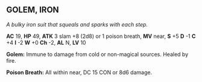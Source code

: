 ## GOLEM, IRON

_A bulky iron suit that squeals and sparks with each step._

**AC** 19, **HP** 49, **ATK** 3 slam +8 (2d8) or 1 poison breath, **MV** near, **S** +5 **D** -1 **C** +4 **I** -2 **W** +0 **Ch** -2, **AL** N, **LV** 10

**Golem:** Immune to damage from cold or non-magical sources. Healed by fire.

**Poison Breath:** All within near, DC 15 CON or 8d6 damage.

